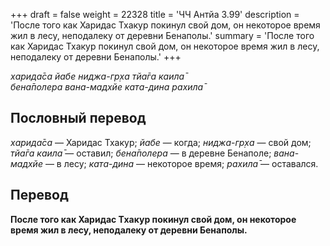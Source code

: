 +++
draft = false
weight = 22328
title = 'ЧЧ Антйа 3.99'
description = 'После того как Харидас Тхакур покинул свой дом, он некоторое время жил в лесу, неподалеку от деревни Бенаполы.'
summary = 'После того как Харидас Тхакур покинул свой дом, он некоторое время жил в лесу, неподалеку от деревни Бенаполы.'
+++

_харида̄са йабе ниджа-гр̣ха тйа̄га каила̄  
бена̄полера вана-мадхйе ката-дина рахила̄_

## Пословный перевод

_харида̄са_ — Харидас Тхакур; _йабе_ — когда; _ниджа_\-_гр̣ха_ — свой дом; _тйа̄га_ _каила̄_ — оставил; _бена̄полера_ — в деревне Бенаполе; _вана_\-_мадхйе_ — в лесу; _ката_\-_дина_ — некоторое время; _рахила̄_ — оставался.

## Перевод

**После того как Харидас Тхакур покинул свой дом, он некоторое время жил в лесу, неподалеку от деревни Бенаполы.**
